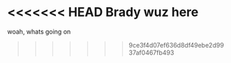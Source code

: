 <<<<<<< HEAD
Brady wuz here
=======
woah, whats going on
>>>>>>> 9ce3f4d07ef636d8df49ebe2d9937af0467fb493
